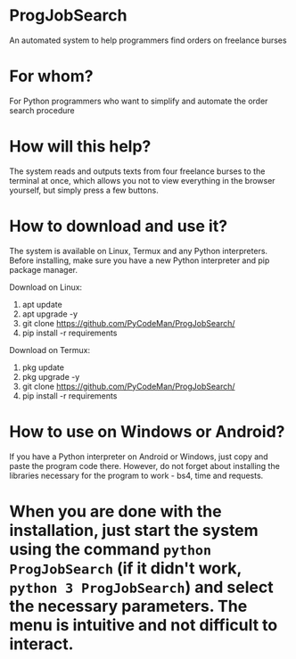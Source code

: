 # ProgJobSearch
An automated system to help programmers find orders on freelance burses

# For whom?
For Python programmers who want to simplify and automate the order search procedure

# How will this help?
The system reads and outputs texts from four freelance burses to the terminal at once, which allows you not to view everything in the browser yourself, but simply press a few buttons.

# How to download and use it?
The system is available on Linux, Termux and any Python interpreters. Before installing, make sure you have a new Python interpreter and pip package manager.

Download on Linux:
1. apt update
2. apt upgrade -y
3. git clone https://github.com/PyCodeMan/ProgJobSearch/
4. pip install -r requirements

Download on Termux:
1. pkg update
2. pkg upgrade -y
3. git clone https://github.com/PyCodeMan/ProgJobSearch/
4. pip install -r requirements

# How to use on Windows or Android?
If you have a Python interpreter on Android or Windows, just copy and paste the program code there. However, do not forget about installing the libraries necessary for the program to work - bs4, time and requests.

# When you are done with the installation, just start the system using the command `python ProgJobSearch` (if it didn't work, `python 3 ProgJobSearch`) and select the necessary parameters. The menu is intuitive and not difficult to interact.
